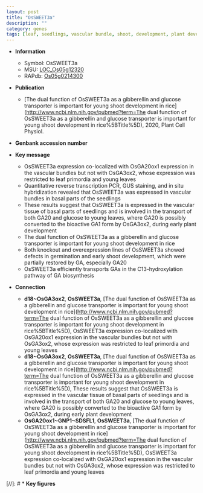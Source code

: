 ```yaml
---
layout: post
title: "OsSWEET3a"
description: ""
category: genes
tags: [leaf, seedlings, vascular bundle, shoot, development, plant development, gibberellin, transporter,  ga , Gibberellin, GA, GA biosynthesis]
---
```


* **Information**  
    + Symbol: OsSWEET3a  
    + MSU: [LOC_Os05g12320](http://rice.plantbiology.msu.edu/cgi-bin/ORF_infopage.cgi?orf=LOC_Os05g12320)  
    + RAPdb: [Os05g0214300](http://rapdb.dna.affrc.go.jp/viewer/gbrowse_details/irgsp1?name=Os05g0214300)  

* **Publication**  
    + [The dual function of OsSWEET3a as a gibberellin and glucose transporter is important for young shoot development in rice](http://www.ncbi.nlm.nih.gov/pubmed?term=The dual function of OsSWEET3a as a gibberellin and glucose transporter is important for young shoot development in rice%5BTitle%5D), 2020, Plant Cell Physiol.

* **Genbank accession number**  

* **Key message**  
    + OsSWEET3a expression co-localized with OsGA20ox1 expression in the vascular bundles but not with OsGA3ox2, whose expression was restricted to leaf primordia and young leaves
    + Quantitative reverse transcription PCR, GUS staining, and in situ hybridization revealed that OsSWEET3a was expressed in vascular bundles in basal parts of the seedlings
    + These results suggest that OsSWEET3a is expressed in the vascular tissue of basal parts of seedlings and is involved in the transport of both GA20 and glucose to young leaves, where GA20 is possibly converted to the bioactive GA1 form by OsGA3ox2, during early plant development
    + The dual function of OsSWEET3a as a gibberellin and glucose transporter is important for young shoot development in rice
    + Both knockout and overexpression lines of OsSWEET3a showed defects in germination and early shoot development, which were partially restored by GA, especially GA20
    + OsSWEET3a efficiently transports GAs in the C13-hydroxylation pathway of GA biosynthesis

* **Connection**  
    + __d18~OsGA3ox2__, __OsSWEET3a__, [The dual function of OsSWEET3a as a gibberellin and glucose transporter is important for young shoot development in rice](http://www.ncbi.nlm.nih.gov/pubmed?term=The dual function of OsSWEET3a as a gibberellin and glucose transporter is important for young shoot development in rice%5BTitle%5D),  OsSWEET3a expression co-localized with OsGA20ox1 expression in the vascular bundles but not with OsGA3ox2, whose expression was restricted to leaf primordia and young leaves
    + __d18~OsGA3ox2__, __OsSWEET3a__, [The dual function of OsSWEET3a as a gibberellin and glucose transporter is important for young shoot development in rice](http://www.ncbi.nlm.nih.gov/pubmed?term=The dual function of OsSWEET3a as a gibberellin and glucose transporter is important for young shoot development in rice%5BTitle%5D),  These results suggest that OsSWEET3a is expressed in the vascular tissue of basal parts of seedlings and is involved in the transport of both GA20 and glucose to young leaves, where GA20 is possibly converted to the bioactive GA1 form by OsGA3ox2, during early plant development
    + __OsGA20ox1~GNP1~SDSFL1__, __OsSWEET3a__, [The dual function of OsSWEET3a as a gibberellin and glucose transporter is important for young shoot development in rice](http://www.ncbi.nlm.nih.gov/pubmed?term=The dual function of OsSWEET3a as a gibberellin and glucose transporter is important for young shoot development in rice%5BTitle%5D),  OsSWEET3a expression co-localized with OsGA20ox1 expression in the vascular bundles but not with OsGA3ox2, whose expression was restricted to leaf primordia and young leaves

[//]: # * **Key figures**  


